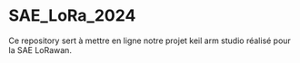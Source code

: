 # SAE_LoRa_2024
Ce repository sert à mettre en ligne notre projet keil arm studio réalisé pour la SAE LoRawan.
